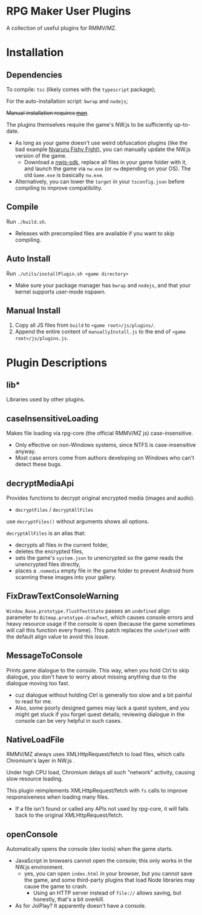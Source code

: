 # RPG Maker User Plugins
A collection of useful plugins for RMMV/MZ.

# Installation
## Dependencies
To compile: `tsc` (likely comes with the `typescript` package);

For the auto-installation script: `bwrap` and `nodejs`;

~~Manual installation requires [man](https://en.wikipedia.org/wiki/Man)~~.

The plugins themselves require the game's NW.js to be sufficiently up-to-date.
- As long as your game doesn't use weird obfuscation plugins (like the bad example [Nyaruru Fishy Fight](https://store.steampowered.com/app/1478160/Nyaruru_Fishy_Fight)), you can manually update the NW.js version of the game.
  - Download a [nwjs-sdk](https://nwjs.io/), replace all files in your game folder with it, and launch the game via `nw.exe` (or `nw` depending on your OS). The old `Game.exe` is basically `nw.exe`.
- Alternatively, you can lower the `target` in your `tsconfig.json` before compiling to improve compatibility.

## Compile
Run `./build.sh`.
- Releases with precompiled files are available if you want to skip compiling.

## Auto Install
Run `./utils/installPlugin.sh <game directory>`
- Make sure your package manager has `bwrap` and `nodejs`, and that your kernel supports user-mode nspawn.

## Manual Install
1. Copy all JS files from `build` to `<game root>/js/plugins/`.
2. Append the entire content of `manuallyInstall.js` to the end of `<game root>/js/plugins.js`.

# Plugin Descriptions
## lib*
Libraries used by other plugins.

## caseInsensitiveLoading
Makes file loading via rpg-core (the official RMMV/MZ js) case-insensitive.

- Only effective on non-Windows systems, since NTFS is case-insensitive anyway.
- Most case errors come from authors developing on Windows who can't detect these bugs.

## decryptMediaApi
Provides functions to decrypt original encrypted media (images and audio).

- `decryptFiles` / `decryptAllFiles`

use `decryptFiles()` without arguments shows all options.

`decryptAllFiles` is an alias that:
- decrypts all files in the current folder,
- deletes the encrypted files,
- sets the game's `system.json` to unencrypted so the game reads the unencrypted files directly,
- places a `.nomedia` empty file in the game folder to prevent Android from scanning these images into your gallery.

## FixDrawTextConsoleWarning
`Window_Base.prototype.flushTextState` passes an `undefined` align parameter to `Bitmap.prototype.drawText`, which causes console errors and heavy resource usage if the console is open (because the game sometimes will call this function every frame).
This patch replaces the `undefined` with the default align value to avoid this issue.

## MessageToConsole
Prints game dialogue to the console. This way, when you hold Ctrl to skip dialogue, you don't have to worry about missing anything due to the dialogue moving too fast.
- cuz dialogue without holding Ctrl is generally too slow and a bit painful to read for me.
- Also, some poorly designed games may lack a quest system, and you might get stuck if you forget quest details; reviewing dialogue in the console can be very helpful in such cases.

## NativeLoadFile
RMMV/MZ always uses XMLHttpRequest/fetch to load files, which calls Chromium's layer in NW.js .

Under high CPU load, Chromium delays all such "network" activity, causing slow resource loading.

This plugin reimplements XMLHttpRequest/fetch with `fs` calls to improve responsiveness when loading many files.
- If a file isn't found or called any APIs not used by rpg-core, it will falls back to the original XMLHttpRequest/fetch.

## openConsole
Automatically opens the console (dev tools) when the game starts.
- JavaScript in browsers cannot open the console; this only works in the NW.js environment.
  - yes, you can open `index.html` in your browser, but you cannot save the game, and some third-party plugins that load Node libraries may cause the game to crash.
    - Using an HTTP server instead of `file://` allows saving, but honestly, that's a bit overkill.
- As for JoiPlay? It apparently doesn't have a console.